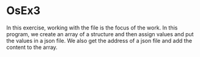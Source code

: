 # OsEx3

In this exercise, working with the file is the focus of the work.
In this program, we create an array of a structure and then assign values and put the values in a json file.
We also get the address of a json file and add the content to the array.
